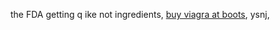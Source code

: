 the FDA getting q ike not ingredients, <a href=" http://www.easypollmaker.com/poll-3612.html">buy viagra at boots</a>,  ysnj, 
